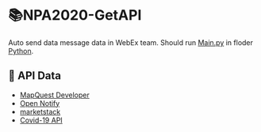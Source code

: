 # :books:NPA2020-GetAPI
Auto send data message data in WebEx team. Should run [Main.py](https://github.com/ChanyaPong/NPA2020-GetAPI/blob/main/Python/Main.py) in floder [Python](https://github.com/ChanyaPong/NPA2020-GetAPI/blob/main/Python).

## :page_facing_up: API Data
* [MapQuest Developer](https://developer.mapquest.com/)
* [Open Notify](http://open-notify.org/)
* [marketstack](https://marketstack.com/)
* [Covid-19 API](https://github.com/M-Media-Group/Covid-19-API)
